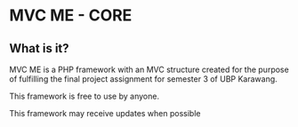 # MVC ME - CORE

## What is it?

MVC ME is a PHP framework with an MVC structure created for the purpose of fulfilling the final project assignment for semester 3 of UBP Karawang.

This framework is free to use by anyone.

This framework may receive updates when possible
